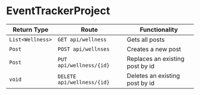 # EventTrackerProject

| Return Type   | Route                 | Functionality                  |
|---------------|-----------------------|--------------------------------|
| `List<Wellness>`  |`GET api/wellness`        | Gets all posts                 || `Post`        |`GET api/wellness/{id}`   | Gets one post by id            |
| `Post`        |`POST api/wellnses`       | Creates a new post             |
| `Post`        |`PUT api/wellness/{id}`   | Replaces an existing post by id|
| `void`        |`DELETE api/wellness/{id}`| Deletes an existing post by id |
